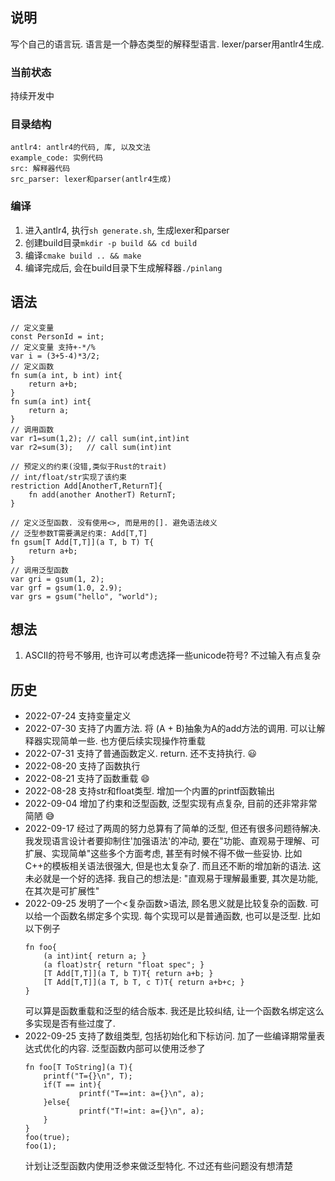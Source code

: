 ## 说明
写个自己的语言玩. 语言是一个静态类型的解释型语言. lexer/parser用antlr4生成. 



### 当前状态
持续开发中 

### 目录结构
    antlr4: antlr4的代码, 库, 以及文法
    example_code: 实例代码
    src: 解释器代码
    src_parser: lexer和parser(antlr4生成)

### 编译
1. 进入antlr4, 执行`sh generate.sh`, 生成lexer和parser
2. 创建build目录`mkdir -p build && cd build`
3. 编译`cmake build .. && make`
4. 编译完成后, 会在build目录下生成解释器`./pinlang`


## 语法
```
// 定义变量
const PersonId = int; 
// 定义变量 支持+-*/%
var i = (3+5-4)*3/2; 
// 定义函数
fn sum(a int, b int) int{
    return a+b;
}
fn sum(a int) int{
    return a;
}
// 调用函数
var r1=sum(1,2); // call sum(int,int)int
var r2=sum(3);   // call sum(int)int

// 预定义的约束(没错,类似于Rust的trait)
// int/float/str实现了该约束
restriction Add[AnotherT,ReturnT]{
    fn add(another AnotherT) ReturnT;
}

// 定义泛型函数. 没有使用<>, 而是用的[]. 避免语法歧义
// 泛型参数T需要满足约束: Add[T,T]
fn gsum[T Add[T,T]](a T, b T) T{
    return a+b;
}
// 调用泛型函数
var gri = gsum(1, 2);
var grf = gsum(1.0, 2.9);
var grs = gsum("hello", "world");

```

## 想法
1. ASCII的符号不够用, 也许可以考虑选择一些unicode符号? 不过输入有点复杂

## 历史
* 2022-07-24 支持变量定义
* 2022-07-30 支持了内置方法. 将 (A + B)抽象为A的add方法的调用. 可以让解释器实现简单一些. 也方便后续实现操作符重载
* 2022-07-31 支持了普通函数定义. return. 还不支持执行. 😃
* 2022-08-20 支持了函数执行
* 2022-08-21 支持了函数重载 😄
* 2022-08-28 支持str和float类型. 增加一个内置的printf函数输出
* 2022-09-04 增加了约束和泛型函数, 泛型实现有点复杂, 目前的还非常非常简陋 😅
* 2022-09-17 经过了两周的努力总算有了简单的泛型, 但还有很多问题待解决. 我发现语言设计者要抑制住'加强语法'的冲动, 要在"功能、直观易于理解、可扩展、实现简单"这些多个方面考虑, 甚至有时候不得不做一些妥协. 比如C++的模板相关语法很强大, 但是也太复杂了. 而且还不断的增加新的语法. 这未必就是一个好的选择. 我自己的想法是: "直观易于理解最重要, 其次是功能, 在其次是可扩展性"
* 2022-09-25 发明了一个<复杂函数>语法, 顾名思义就是比较复杂的函数. 可以给一个函数名绑定多个实现. 每个实现可以是普通函数, 也可以是泛型. 比如以下例子
    ```
    fn foo{
        (a int)int{ return a; }
        (a float)str{ return "float spec"; }
        [T Add[T,T]](a T, b T)T{ return a+b; }
        [T Add[T,T]](a T, b T, c T)T{ return a+b+c; }
    }
    ```
    可以算是函数重载和泛型的结合版本. 我还是比较纠结, 让一个函数名绑定这么多实现是否有些过度了.
* 2022-09-25 支持了数组类型, 包括初始化和下标访问. 加了一些编译期常量表达式优化的内容. 泛型函数内部可以使用泛参了
    ```
    fn foo[T ToString](a T){
        printf("T={}\n", T);
        if(T == int){
                printf("T==int: a={}\n", a);
        }else{
                printf("T!=int: a={}\n", a);
        }
    }
    foo(true);
    foo(1);
    ```
    计划让泛型函数内使用泛参来做泛型特化. 不过还有些问题没有想清楚
